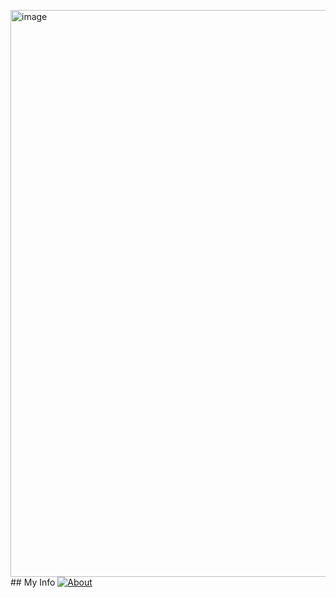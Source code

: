 <img width="1297" height="907" alt="image" src="https://github.com/user-attachments/assets/542a8f8c-e1a8-463b-8c7c-02169cb6003d" />## My Info
[![About](https://img.shields.io/badge/About%20Me-FF5733?style=for-the-badge&logo=readme&logoColor=white)](https://Yuhu-Studio.github.io/)
